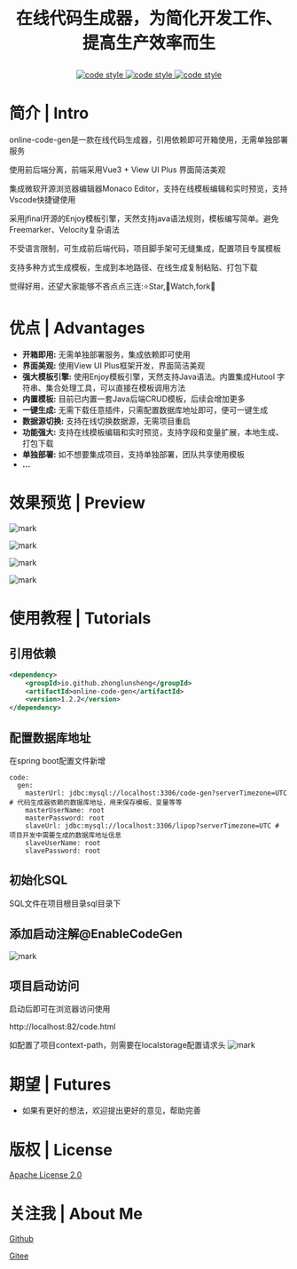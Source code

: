 
<p align="center" style="font-size: 30px; font-weight: bold">
  在线代码生成器，为简化开发工作、提高生产效率而生
</p>

<p align="center">
  <a href="https://search.maven.org/search?q=g:io.github.zhonglunsheng">
    <img alt="code style" src="https://img.shields.io/badge/maven-release-orange">
  </a>
  <a href="https://gitee.com/lipop/online-code-gen">
    <img alt="code style" src="https://img.shields.io/badge/gitee-release-red">
  </a>
  <a href="https://github.com/zhonglunsheng/online-code-gen">
    <img alt="code style" src="https://img.shields.io/badge/github-release-blue">
  </a>
</p>

# 简介 | Intro

online-code-gen是一款在线代码生成器，引用依赖即可开箱使用，无需单独部署服务

使用前后端分离，前端采用Vue3 + View UI Plus 界面简洁美观

集成微软开源浏览器编辑器Monaco Editor，支持在线模板编辑和实时预览，支持Vscode快捷键使用

采用jfinal开源的Enjoy模板引擎，天然支持java语法规则，模板编写简单。避免Freemarker、Velocity复杂语法

不受语言限制，可生成前后端代码，项目脚手架可无缝集成，配置项目专属模板

支持多种方式生成模板，生成到本地路径、在线生成复制粘贴、打包下载

觉得好用，还望大家能够不吝点点三连:⭐Star,👀Watch,fork📌

# 优点 | Advantages

- **开箱即用:** 无需单独部署服务，集成依赖即可使用
- **界面美观:** 使用View UI Plus框架开发，界面简洁美观
- **强大模板引擎:** 使用Enjoy模板引擎，天然支持Java语法。内置集成Hutool 字符串、集合处理工具，可以直接在模板调用方法
- **内置模板:** 目前已内置一套Java后端CRUD模板，后续会增加更多  
- **一键生成:** 无需下载任意插件，只需配置数据库地址即可，便可一键生成
- **数据源切换:** 支持在线切换数据源，无需项目重启
- **功能强大:** 支持在线模板编辑和实时预览，支持字段和变量扩展，本地生成、打包下载
- **单独部署:** 如不想要集成项目，支持单独部署，团队共享使用模板
- **...**

# 效果预览 | Preview
![mark](http://upload.i20forever.cn/blog/20220716/45sf0gqcKmsX.png?imageslim)

![mark](http://upload.i20forever.cn/blog/20220716/n6nWG6A1HSJr.png?imageslim)

![mark](http://upload.i20forever.cn/blog/20220716/3vJXUIO7u9Ju.png?imageslim)

![mark](http://upload.i20forever.cn/blog/20220716/ahLJN26HlNT7.png?imageslim)

# 使用教程 | Tutorials
## 引用依赖
```xml
<dependency>
    <groupId>io.github.zhonglunsheng</groupId>
    <artifactId>online-code-gen</artifactId>
    <version>1.2.2</version>
</dependency>
```
## 配置数据库地址
在spring boot配置文件新增
```
code:
  gen:
    masterUrl: jdbc:mysql://localhost:3306/code-gen?serverTimezone=UTC # 代码生成器依赖的数据库地址，用来保存模板、变量等等
    masterUserName: root
    masterPassword: root
    slaveUrl: jdbc:mysql://localhost:3306/lipop?serverTimezone=UTC # 项目开发中需要生成的数据库地址信息
    slaveUserName: root
    slavePassword: root
```
## 初始化SQL
SQL文件在项目根目录sql目录下

## 添加启动注解@EnableCodeGen
![mark](http://upload.i20forever.cn/blog/20220716/M6q1dCO6ejYA.png?imageslim)

## 项目启动访问
启动后即可在浏览器访问使用

http://localhost:82/code.html

如配置了项目context-path，则需要在localstorage配置请求头
![mark](http://upload.i20forever.cn/blog/20220716/kQXTFhmgcRqc.png?imageslim)

# 期望 | Futures
- 如果有更好的想法，欢迎提出更好的意见，帮助完善

# 版权 | License
[Apache License 2.0](https://www.apache.org/licenses/LICENSE-2.0)
# 关注我 | About Me

[Github](https://github.com/zhonglunsheng)

[Gitee](https://gitee.com/lipop)
